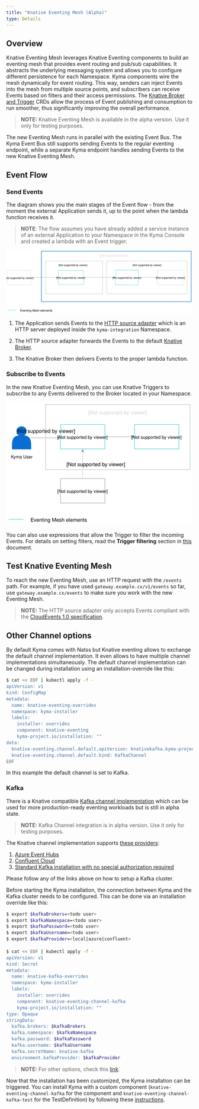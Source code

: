 ```yaml
---
title: "Knative Eventing Mesh (Alpha)"
type: Details
---
```


## Overview

Knative Eventing Mesh leverages Knative Eventing components to build an eventing mesh that provides event routing and pub/sub capabilities. It abstracts the underlying messaging system and allows you to configure different persistence for each Namespace. Kyma components wire the mesh dynamically for event routing. This way, senders can inject Events into the mesh from multiple source points, and subscribers can receive Events based on filters and their access permissions. The [Knative Broker and Trigger](https://knative.dev/docs/eventing/broker-trigger/) CRDs allow the process of Event publishing and consumption to run smoother, thus significantly improving the overall performance.   

 >**NOTE:** Knative Eventing Mesh is available in the alpha version. Use it only for testing purposes.
 
The new Eventing Mesh runs in parallel with the existing Event Bus. The Kyma Event Bus still supports sending Events to the regular eventing endpoint, while a separate Kyma endpoint handles sending Events to the new Knative Eventing Mesh. 

## Event Flow

### Send Events

The diagram shows you the main stages of the Event flow - from the moment the external Application sends it, up to the point when the lambda function receives it. 

>**NOTE**: The flow assumes you have already added a service instance of an external Application to your Namespace in the Kyma Console and created a lambda with an Event trigger. 

![Sending Events](./assets/knative-event-mesh-send-events.svg)

1. The Application sends Events to the [HTTP source adapter](https://github.com/kyma-project/kyma/tree/master/components/event-sources/adapter/http) which is an HTTP server deployed inside the `kyma-integration` Namespace.  

2. The HTTP source adapter forwards the Events to the default [Knative Broker](https://knative.dev/docs/eventing/broker-trigger).

3. The Knative Broker then delivers Events to the proper lambda function. 

### Subscribe to Events 

In the new Knative Eventing Mesh, you can use Knative Triggers to subscribe to any Events delivered to the Broker located in your Namespace.  

![Subscribe to Events](./assets/knative-event-mesh-subscription.svg)

You can also use expressions that allow the Trigger to filter the incoming Events. For details on setting filters, read the **Trigger filtering** section in [this](https://knative.dev/docs/eventing/broker-trigger/) document. 

## Test Knative Eventing Mesh

To reach the new Eventing Mesh, use an HTTP request with the `/events` path. 
For example, if you have used `gateway.example.cx/v1/events` so far, use `gateway.example.cx/events` to make sure you work with the new Eventing Mesh. 

>**NOTE:** The HTTP source adapter only accepts Events compliant with the [CloudEvents 1.0 specification](https://github.com/cloudevents/spec/blob/v1.0/spec.md).

## Other Channel options

By default Kyma comes with Natss but Knative eventing allows to exchange the default channel implementation. It even allows to have multiple channel implementations simultaneously.
The default channel implementation can be changed during installation using an installation-override like this:

```bash
$ cat << EOF | kubectl apply -f -
apiVersion: v1
kind: ConfigMap
metadata:
  name: knative-eventing-overrides
  namespace: kyma-installer
  labels:
    installer: overrides
    component: knative-eventing
    kyma-project.io/installation: ""
data:
  knative-eventing.channel.default.apiVersion: knativekafka.kyma-project.io/v1alpha1
  knative-eventing.channel.default.kind: KafkaChannel
EOF
```

In this example the default channel is set to Kafka.

### Kafka

There is a Knative compatible [Kafka channel implementation](https://github.com/kyma-incubator/knative-kafka) which can be used for more production-ready eventing workloads but is still in alpha state.

>**NOTE:** Kafka Channel integration is in alpha version. Use it only for testing purposes.

The Knative channel implementation supports [these providers](https://github.com/kyma-incubator/knative-kafka/blob/9eb3fa3f6e67ffc80b162d2ef4c8a8a3942d9c5f/resources/README.md#kafka-providers):

1. [Azure Event Hubs](https://azure.microsoft.com/en-us/services/event-hubs/)
2. [Confluent Cloud](https://www.confluent.io/confluent-cloud)
3. [Standard Kafka installation with no special authorization required](https://kafka.apache.org/quickstart)

Please follow any of the links above on how to setup a Kafka cluster.

Before starting the Kyma installation, the connection between Kyma and the Kafka cluster needs to be configured. This can be done via an installation override like this:

```bash
$ export $kafkaBrokers=<todo user>
$ export $kafkaNamespace=<todo user>
$ export $kafkaPassword=<todo user>
$ export $kafkaUsername=<todo user>
$ export $kafkaProvider=<local|azure|confluent>

$ cat << EOF | kubectl apply -f -
apiVersion: v1
kind: Secret
metadata:
  name: knative-kafka-overrides
  namespace: kyma-installer
  labels:
    installer: overrides
    component: knative-eventing-channel-kafka
    kyma-project.io/installation: ""
type: Opaque    
stringData:
  kafka.brokers: $kafkaBrokers
  kafka.namespace: $kafkaNamespace
  kafka.password: $kafkaPassword
  kafka.username: $kafkaUsername
  kafka.secretName: knative-kafka
  environment.kafkaProvider: $kafkaProvider
```

>**NOTE:** For other options, check this [link](https://github.com/kyma-incubator/knative-kafka/blob/master/resources/knative-kafka/values.yaml).

Now that the installation has been customized, the Kyma installation can be triggered. 
You can install Kyma with a custom component (`knative-eventing-channel-kafka` for the component and `knative-eventing-channel-kafka-test` for the TestDefinition) by following these [instructions](/root/kyma/#configuration-custom-component-installation).
